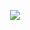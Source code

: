 <p align="center">
  <a href="https://github.com/benelan">
    <img align="center" src="https://github-readme-stats.vercel.app/api/top-langs/?username=benelan&layout=compact&theme=dark" />
  </a>
</p>
